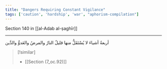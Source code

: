 ```yaml
---
title: "Dangers Requiring Constant Vigilance"
tags: ['caution', 'hardship', 'war', "aphorism-compilation"]
---
```


 Section 140 in [[al-Adab al-ṣaghīr]]

---
أربعةُ أشياءَ لا يُسْتَقَلُّ منها قليلٌ النارُ والمرضُ والعَدوُّ والدَّين

> [!similar]
> - [[Section (7_oc.92)]]
